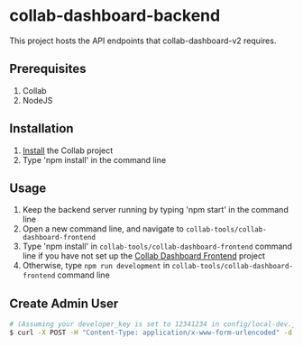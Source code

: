 # collab-dashboard-backend

This project hosts the API endpoints that collab-dashboard-v2 requires.

## Prerequisites
1. Collab
2. NodeJS

## Installation
1. [Install](https://github.com/collab-tools/collab/wiki/Set-Up-Developer-Environment) the Collab project
2. Type 'npm install' in the command line

## Usage
1. Keep the backend server running by typing 'npm start' in the command line
2. Open a new command line, and navigate to `collab-tools/collab-dashboard-frontend`
3. Type 'npm install' in `collab-tools/collab-dashboard-frontend` command line if you have not set up the [Collab Dashboard Frontend](https://github.com/collab-tools/collab-dashboard-frontend) project
4. Otherwise, type `npm run development` in `collab-tools/collab-dashboard-frontend` command line

## Create Admin User
```bash
# (Assuming your developer_key is set to 12341234 in config/local-dev.json)
$ curl -X POST -H "Content-Type: application/x-www-form-urlencoded" -d 'devKey=12341234&username=admin&password=admin&name=admin&isAdmin=1' "http://localhost:3001/api/admin"
```